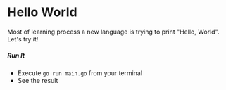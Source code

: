 # Hello World
Most of learning process a new language is trying to print "Hello, World". Let's try it!

##### Run It
* Execute `go run main.go` from your terminal
* See the result